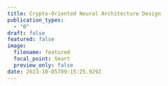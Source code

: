 ```yaml
---
title: Crypto-Oriented Neural Architecture Design
publication_types:
  - "0"
draft: false
featured: false
image:
  filename: featured
  focal_point: Smart
  preview_only: false
date: 2023-10-05T09:15:25.929Z
---
```

